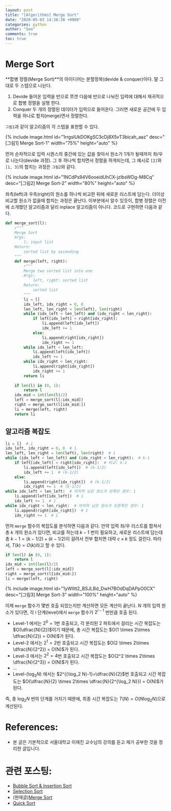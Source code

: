 ```yaml
---
layout: post
title: "[Algorithms] Merge Sort"
date: "2020-05-03 14:38:38 +0900"
categories: python
author: "Soo"
comments: true
toc: true
---
```


# Merge Sort

**합병 정렬(Merge Sort)**의 아이디어는 분할정복(devide & conquer)이다. 말 그대로 두 스텝으로 나뉜다.
1. Devide
    들어온 입력을 반으로 쪼갠 다음에 반으로 나눠진 입력에 대해서 재귀적으로 합병 정렬을 실행 한다. 
2. Conquer
    두 개의 정렬된 데이터가 입력으로 들어온다. 그러면 새로운 공간에 두 입력을 하나로 합치(merge)면서 정렬한다.

`그림1`과 같이 알고리즘의 각 스텝을 표현할 수 있다. 

{% include image.html id="1rrgsIUkDOKgSC3cDj8X5vT3bicah_aaz" desc="[그림1] Merge Sort-1" width="75%" height="auto" %}

먼저 순차적으로 입력 시퀀스의 중간에 있는 값을 찾아서 원소가 1개가 될때까지 좌/우로 나눈다(devide 과정). 그 후 하나씩 합치면서 정렬을 하게되는데, 그 예시로 `[2]`와 `[1, 3]`의 합치는 과정은 `그림2`와 같다.

{% include image.html id="1NCdPs94V6ooeidUhCX-jzIbsWDg-M8Cq" desc="[그림2] Merge Sort-2" width="80%" height="auto" %}

좌측(left)과 우측(right)의 원소를 하나씩 비교한 뒤에 새로운 리스트에 담는다. 더이상 비교할 원소가 없을때 합치는 과정은 끝난다. 이부분에서 알수 있듯이, 합병 정렬은 이전에 소개했던 알고리즘과 달리 inplace 알고리즘이 아니다. 코드로 구현하면 다음과 같다.

```python
def merge_sort(l):
    r"""
    Merge Sort
    Args: 
        l: input list
    Return:
        sorted list by ascending
    """
    def merge(left, right):
        r"""
        Merge two sorted list into one
        Args: 
            left, right: sorted list
        Return:
            sorted list
        """
        li = []
        idx_left, idx_right = 0, 0
        len_left, len_right = len(left), len(right)
        while (idx_left < len_left) and (idx_right < len_right):
            if left[idx_left] < right[idx_right]:
                li.append(left[idx_left])
                idx_left += 1
            else:
                li.append(right[idx_right])
                idx_right += 1
        while idx_left < len_left:
            li.append(left[idx_left])
            idx_left += 1
        while idx_right < len_right:
            li.append(right[idx_right])
            idx_right += 1
        return li
    
    if len(l) in (0, 1):
        return l
    idx_mid = int(len(l)/2)
    left = merge_sort(l[:idx_mid])
    right = merge_sort(l[idx_mid:])
    li = merge(left, right)
    return li
```

## 알고리즘 복잡도

```python
li = []  # 1
idx_left, idx_right = 0, 0  # 1
len_left, len_right = len(left), len(right)  # 1
while (idx_left < len_left) and (idx_right < len_right):  # k-1
    if left[idx_left] < right[idx_right]:  # 비교: k-1
        li.append(left[idx_left])  # (k-1/2)
        idx_left += 1  # (k-1/2)
    else:
        li.append(right[idx_right])  # (k-1/2)
        idx_right += 1  # (k-1/2)
while idx_left < len_left:  # 마지막 남은 원소가 왼쪽인 경우: 1
    li.append(left[idx_left])  # 1
    idx_left += 1  # 1
while idx_right < len_right:  # 마지막 남은 원소가 오른쪽인 경우: 1
    li.append(right[idx_right])  # 1
    idx_right += 1  # 1
```

먼저 `merge` 함수의 복잡도를 분석하면 다음과 같다. 만약 입력 좌/우 리스트를 합쳐서 총 $k$ 개의 원소가 있다면, 비교를 하는데 $k-1$ 번이 필요하고, 새로운 리스트에 담는데 총 $k-1=(k-1/2)+(k-1/2)$이 걸려서 전부 합치면 대략 $c \times k$ 정도 걸린다. 따라서, $T(k) = O(k)$라고 할 수 있다.

```python
if len(l) in (0, 1):
    return l
idx_mid = int(len(l)/2)
left = merge_sort(l[:idx_mid])
right = merge_sort(l[idx_mid:])
li = merge(left, right)
```

{% include image.html id="1yWlItt2_BSJLBd_DwH7BOdDqDAPpO0CX" desc="[그림3] Merge Sort-3" width="100%" height="auto" %}

이제 `merge` 함수가 몇번 호출 되었는지만 계산하면 모든 계산이 끝난다. $N$ 개의 입력 원소가 있다면, 각 i 단계(level)에서 `merge` 함수가 $2^{i-1}$ 번만큼 호출 된다. 
* Level-1 에서는 $2^0=1$번 호출되고, 각 분리된 2 파트에서 걸리는 시간 복잡도는 $O(\dfrac{N}{2})$이기 때문에, 총 시간 복잡도는 $O(1 \times 2\times \dfrac{N}{2}) = O(N)$가 된다.
* Level-2 에서는 $2^1=2$번 호출되고 시간 복잡도는 $O(2 \times 2\times \dfrac{N}{2^2}) = O(N)$가 된다.
* Level-3 에서는 $2^2=4$번 호출되고 시간 복잡도는 $O(2^2 \times 2\times \dfrac{N}{2^3}) = O(N)$가 된다.
* ...
* Level-$(\log_2N)$ 에서는 $2^{(\log_2 N)-1}=\dfrac{N}{2}$번 호출되고 시간 복잡도는 $O(\dfrac{N}{2} \times 2\times \dfrac{N}{2^{\log_2 N}}) = O(N)$가 된다.

즉, 총 $\log_2 N$ 번의 단계를 거치기 때문에, 최종 시간 복잡도는 $T(N) = O(N \log_2 N)$으로 계산된다.

# References:

* 본 글은 기본적으로 서울대학교 이재진 교수님의 강의를 듣고 제가 공부한 것을 정리한 글입니다.

# 관련 포스팅: 

* [Bubble Sort & Insertion Sort](https://simonjisu.github.io/python/2020/05/02/bubbleinsertion.html)
* [Selection Sort](https://simonjisu.github.io/python/2020/05/02/selection.html)
* (현재글)[Merge Sort](https://simonjisu.github.io/python/2020/05/03/merge.html)
* [Quick Sort](https://simonjisu.github.io/python/2020/05/04/quick.html)